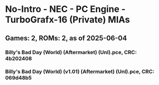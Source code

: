 # No-Intro - NEC - PC Engine - TurboGrafx-16 (Private) MIAs
## Games: 2, ROMs: 2, as of 2025-06-04

### Billy's Bad Day (World) (Aftermarket) (Unl).pce, CRC: 4b202408
### Billy's Bad Day (World) (v1.01) (Aftermarket) (Unl).pce, CRC: 069d48b5
